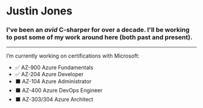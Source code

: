 # Justin Jones

### I've been an *avid* C-sharper for over a decade.  I'll be working to post some of my work around here (both past and present).

---

I’m currently working on certifications with Microsoft:
 - ✅ AZ-900 Azure Fundamentals
 - ✅ AZ-204 Azure Developer
 - ⬛ AZ-104 Azure Administrator
 - ⬛ AZ-400 Azure DevOps Engineer
 - ⬛ AZ-303/304 Azure Architect
